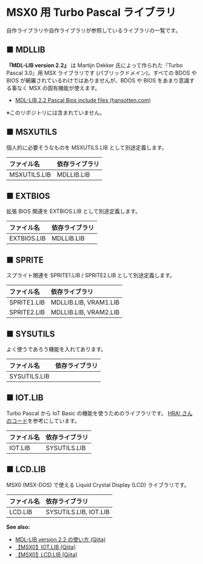 ﻿# MSX0 用 Turbo Pascal ライブラリ
自作ライブラリや自作ライブラリが参照しているライブラリの一覧です。

## ■ MDLLIB
**『MDL-LIB version 2.2』** は Martijn Dekker 氏によって作られた『Turbo Pascal 3.0』用 MSX ライブラリです (パブリックドメイン)。すべての BDOS や BIOS が網羅されているわけではありませんが、BDOS や BIOS をあまり意識する事なく MSX の固有機能が使えます。

 - [MDL-LIB 2.2 Pascal Bios include files (hansotten.com)](http://pascal.hansotten.com/delphi/turbo-pascal-on-cpm-msx-dos-and-ms-dos/)

※このリポジトリには含まれていません。


## ■ MSXUTILS
個人的に必要そうなものを MSXUTILS.LIB として別途定義します。

| ファイル名 | 依存ライブラリ |
|:---|:---|
| MSXUTILS.LIB | MDLLIB.LIB |


## ■ EXTBIOS
拡張 BIOS 関連を EXTBIOS.LIB として別途定義します。

| ファイル名 | 依存ライブラリ |
|:---|:---|
| EXTBIOS.LIB | MDLLIB.LIB |


## ■ SPRITE
スプライト関連を SPRITE1.LIB / SPRITE2.LIB として別途定義します。

| ファイル名 | 依存ライブラリ |
|:---|:---|
| SPRITE1.LIB | MDLLIB.LIB, VRAM1.LIB |
| SPRITE2.LIB | MDLLIB.LIB, VRAM2.LIB |


## ■ SYSUTILS
よく使うであろう機能を入れてあります。

| ファイル名 | 依存ライブラリ |
|:---|:---|
| SYSUTILS.LIB |  |


## ■ IOT.LIB
Turbo Pascal から IoT Basic の機能を使うためのライブラリです。
[HRA! さんのコード](https://github.com/hra1129/for_MSX0/tree/main/sample_program/002_device/2023_05_30_1st_update_version/basicn)を参考にしています。

| ファイル名 | 依存ライブラリ |
|:---|:---|
| IOT.LIB | SYSUTILS.LIB |


## ■ LCD.LIB
MSX0 (MSX-DOS) で使える Liquid Crystal Display (LCD) ライブラリです。

| ファイル名 | 依存ライブラリ |
|:---|:---|
| LCD.LIB | SYSUTILS.LIB, IOT.LIB|


**See also:**

 - [MDL-LIB version 2.2 の使い方 (Qiita)](https://qiita.com/ht_deko/items/6f15aee0bd25b550e4df)
 - [【MSX0】IOT.LIB (Qiita)](https://qiita.com/ht_deko/items/a5c0bf6e7969093beb3c)
 - [【MSX0】LCD.LIB (Qiita)](https://qiita.com/ht_deko/items/084bdf1abaeb12753b38)
 

